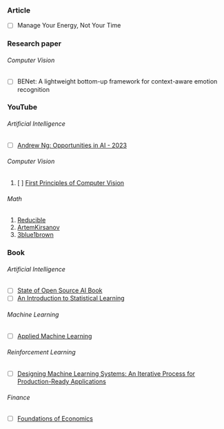 ### Article

- [ ] Manage Your Energy, Not Your Time

### Research paper

###### Computer Vision

- [ ] BENet: A lightweight bottom-up framework for context-aware emotion recognition

### YouTube

###### Artificial Intelligence

- [ ] [Andrew Ng: Opportunities in AI - 2023](https://www.youtube.com/watch?v=5p248yoa3oE)

###### Computer Vision

1. [ ] [First Principles of Computer Vision](https://www.youtube.com/@firstprinciplesofcomputerv3258)

###### Math

1. [Reducible](https://www.youtube.com/@Reducible)
2. [ArtemKirsanov](https://www.youtube.com/@ArtemKirsanov)
3. [3blue1brown](https://www.youtube.com/@3blue1brown)

### Book

###### Artificial Intelligence

- [ ] [State of Open Source AI Book](https://book.premai.io/state-of-open-source-ai/)
- [ ] [An Introduction to Statistical Learning](https://www.statlearning.com/)

###### Machine Learning

- [ ] [Applied Machine Learning](https://kuleshov-group.github.io/aml-book/intro.html)

###### Reinforcement Learning

- [ ] [Designing Machine Learning Systems: An Iterative Process for Production-Ready Applications](https://www.libgen.is/search.php?req=Designing+Machine+Learning+Systems%3A+An+Iterative+Process+for+Production-Ready+Applications&lg_topic=libgen&open=0&view=simple&res=25&phrase=1&column=def)

###### Finance

- [ ] [Foundations of Economics](https://www.amazon.com/Foundations-Economics-David-K-Begg/dp/0077121880)